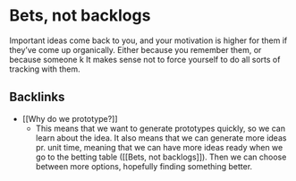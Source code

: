 # Bets, not backlogs
Important ideas come back to you, and your motivation is higher for them if they’ve come up organically. Either because you remember them, or because someone k It makes sense not to force yourself to do all sorts of tracking with them.

## Backlinks
* [[Why do we prototype?]]
	* This means that we want to generate prototypes quickly, so we can learn about the idea. It also means that we can generate more ideas pr. unit time, meaning that we can have more ideas ready when we go to the betting table ([[Bets, not backlogs]]). Then we can choose between more options, hopefully finding something better.

<!-- {BearID:35B0827C-F132-45A8-90F9-212E0D1A9736-4337-0000043A9432F6B7} -->
